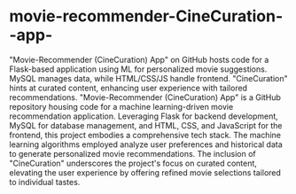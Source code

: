 # movie-recommender-CineCuration--app-
"Movie-Recommender (CineCuration) App" on GitHub hosts code for a Flask-based application using ML for personalized movie suggestions. MySQL manages data, while HTML/CSS/JS handle frontend. "CineCuration" hints at curated content, enhancing user experience with tailored recommendations.
"Movie-Recommender (CineCuration) App" is a GitHub repository housing code for a machine learning-driven movie recommendation application. Leveraging Flask for backend development, MySQL for database management, and HTML, CSS, and JavaScript for the frontend, this project embodies a comprehensive tech stack. The machine learning algorithms employed analyze user preferences and historical data to generate personalized movie recommendations. The inclusion of "CineCuration" underscores the project's focus on curated content, elevating the user experience by offering refined movie selections tailored to individual tastes.
